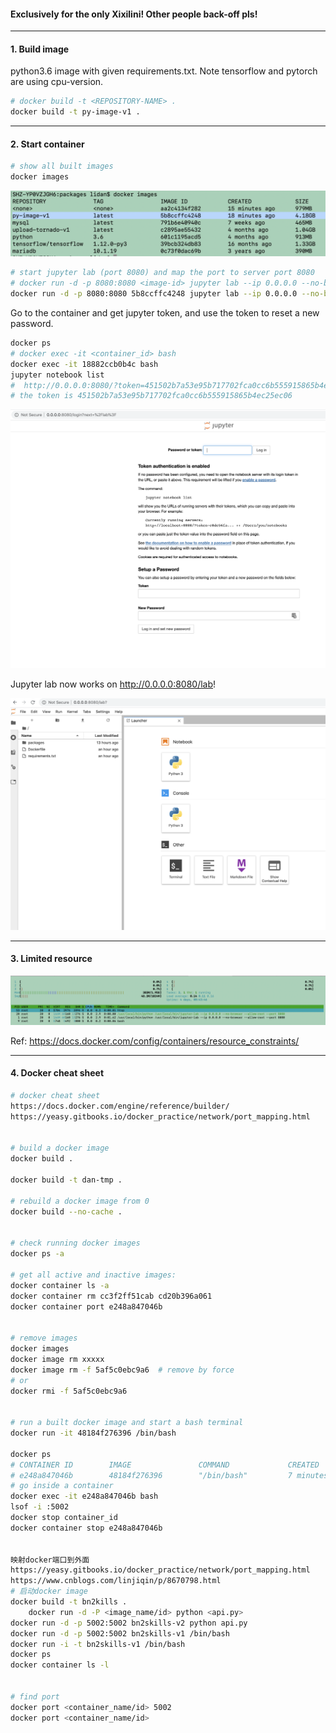 #### Exclusively for the only Xixilini! Other people back-off pls!  
 
---
 
#### 1. Build image 
python3.6 image with given requirements.txt. Note tensorflow and pytorch are using cpu-version. 
 
```bash
# docker build -t <REPOSITORY-NAME> .
docker build -t py-image-v1 .
```

--- 

#### 2. Start container
```bash
# show all built images  
docker images 
```
![Alt text](img/docker-images.png?raw=true "Title")

```bash
# start jupyter lab (port 8080) and map the port to server port 8080
# docker run -d -p 8080:8080 <image-id> jupyter lab --ip 0.0.0.0 --no-browser --allow-root --port 8080 &
docker run -d -p 8080:8080 5b8ccffc4248 jupyter lab --ip 0.0.0.0 --no-browser --allow-root --port 8080 &
```

Go to the container and get jupyter token, and use the token to reset a new password. 
```bash 
docker ps
# docker exec -it <container_id> bash
docker exec -it 18882ccb0b4c bash
jupyter notebook list
#  http://0.0.0.0:8080/?token=451502b7a53e95b717702fca0cc6b555915865b4ec25ec06 :: /py-image
# the token is 451502b7a53e95b717702fca0cc6b555915865b4ec25ec06
```

![Alt text](img/reset-pwd.png?raw=true "Title")

Jupyter lab now works on http://0.0.0.0:8080/lab!

![Alt text](img/jlab.png?raw=true "Title")
 
--- 

#### 3. Limited resource 
![Alt text](img/limit-resource.png?raw=true "Title")

Ref: https://docs.docker.com/config/containers/resource_constraints/

--- 

#### 4. Docker cheat sheet 

```bash 
# docker cheat sheet 
https://docs.docker.com/engine/reference/builder/
https://yeasy.gitbooks.io/docker_practice/network/port_mapping.html


# build a docker image 
docker build .

docker build -t dan-tmp .

# rebuild a docker image from 0 
docker build --no-cache .


# check running docker images
docker ps -a

# get all active and inactive images: 
docker container ls -a
docker container rm cc3f2ff51cab cd20b396a061
docker container port e248a847046b


# remove images 
docker images 
docker image rm xxxxx 
docker image rm -f 5af5c0ebc9a6  # remove by force 
# or 
docker rmi -f 5af5c0ebc9a6


# run a built docker image and start a bash terminal 
docker run -it 48184f276396 /bin/bash

docker ps 
# CONTAINER ID        IMAGE               COMMAND             CREATED             STATUS              PORTS               NAMES
# e248a847046b        48184f276396        "/bin/bash"         7 minutes ago       Up 7 minutes                            modest_cartwright
# go inside a container 
docker exec -it e248a847046b bash
lsof -i :5002
docker stop container_id
docker container stop e248a847046b


映射docker端口到外面
https://yeasy.gitbooks.io/docker_practice/network/port_mapping.html
https://www.cnblogs.com/linjiqin/p/8670798.html
# 启动docker image
docker build -t bn2kills .
    docker run -d -P <image_name/id> python <api.py>
docker run -d -p 5002:5002 bn2skills-v2 python api.py
docker run -d -p 5002:5002 bn2skills-v1 /bin/bash
docker run -i -t bn2skills-v1 /bin/bash
docker ps 
docker container ls -l

 
# find port
docker port <container_name/id> 5002
docker port <container_name/id> 
```


